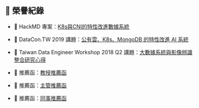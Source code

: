 ## 🏅 榮譽紀錄

- 📘 HackMD 專案：[K8s與CNI的特性改進數據系統](https://hackmd.io/@Reagan/r1SXmej9L)

- 🧪 DataCon.TW 2019 講題：[公有雲、K8s、MongoDB 的特性改進 AI 系統](https://2019.datacon.tw/agenda/)
- 🧪 Taiwan Data Engineer Workshop 2018 Q2 講題：[大數據系統與影像辨識整合研究心得](https://www.accupass.com/event/1804261706519119503070)

- 👔 推薦函：[教授推薦函](https://github.com/MuTed00132/MuTed00132/blob/main/professor.pdf)
- 👔 推薦函：[主管推薦函](https://github.com/MuTed00132/MuTed00132/blob/main/manager.jpg)
- 👔 推薦函：[同事推薦函](https://github.com/MuTed00132/MuTed00132/blob/main/README.md)
